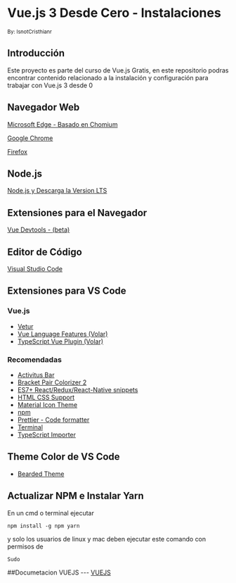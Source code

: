 # Vue.js 3 Desde Cero - Instalaciones
<!-- nota editado por -->
<small>By: IsnotCristhianr</small><br/>
## Introducción
Este proyecto es parte del curso de Vue.js Gratis, en este repositorio
podras encontrar contenido  relacionado a la instalación y configuración para trabajar con Vue.js 3 desde 0


## Navegador Web

[Microsoft Edge - Basado en Chomium](https://www.microsoft.com/es-es/edge?r=1)

[Google Chrome](https://www.google.com/intl/es/chrome/?brand=UUXU&gclid=CjwKCAiA0KmPBhBqEiwAJqKK47vqiV1hXK_RwWXTS2y7ebL8UqJMFQmYBxc7p6-yTW7N-wlHs9q1ZxoC1hcQAvD_BwE&gclsrc=aw.ds)

[Firefox](https://www.mozilla.org/es-MX/firefox/new/)

## Node.js

[Node.js y Descarga la Version LTS](https://nodejs.org/es/)

## Extensiones para el Navegador

[Vue Devtools - (beta)](https://microsoftedge.microsoft.com/addons/detail/vuejs-devtools/olofadcdnkkjdfgjcmjaadnlehnnihnl)

## Editor de Código

[Visual Studio Code](https://code.visualstudio.com/)

## Extensiones para VS Code

### Vue.js

- [Vetur](https://marketplace.visualstudio.com/items?itemName=octref.vetur)
- [Vue Language Features (Volar)](https://marketplace.visualstudio.com/items?itemName=johnsoncodehk.volar)
- [TypeScript Vue Plugin (Volar)](https://marketplace.visualstudio.com/items?itemName=johnsoncodehk.vscode-typescript-vue-plugin)

### Recomendadas

- [Activitus Bar](https://marketplace.visualstudio.com/items?itemName=Gruntfuggly.activitusbar)
- [Bracket Pair Colorizer 2](https://marketplace.visualstudio.com/items?itemName=CoenraadS.bracket-pair-colorizer-2)
- [ES7+ React/Redux/React-Native snippets](https://marketplace.visualstudio.com/items?itemName=dsznajder.es7-react-js-snippets)
- [HTML CSS Support](https://marketplace.visualstudio.com/items?itemName=ecmel.vscode-html-css)
- [Material Icon Theme](https://marketplace.visualstudio.com/items?itemName=PKief.material-icon-theme)
- [npm](https://marketplace.visualstudio.com/items?itemName=eg2.vscode-npm-script)
- [Prettier - Code formatter](https://marketplace.visualstudio.com/items?itemName=esbenp.prettier-vscode)
- [Terminal](https://marketplace.visualstudio.com/items?itemName=formulahendry.terminal)
- [TypeScript Importer](https://marketplace.visualstudio.com/items?itemName=pmneo.tsimporter)

## Theme Color de VS Code

- [Bearded Theme](https://marketplace.visualstudio.com/items?itemName=BeardedBear.beardedtheme)

## Actualizar NPM e Instalar Yarn

En un cmd o terminal ejecutar 

~~~
npm install -g npm yarn 
~~~
y solo los usuarios de linux y mac deben ejecutar este comando con permisos de 

~~~
Sudo
~~~

##Documetacion VUEJS
--- [VUEJS](https://vuejs.org/)